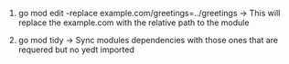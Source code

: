 1. go mod edit -replace example.com/greetings=../greetings -> This will replace the example.com with the relative path to the module

2. go mod tidy -> Sync modules dependencies with those ones that are requered but no yedt imported